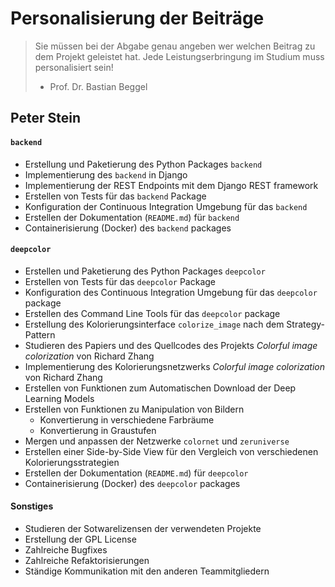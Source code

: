 # Personalisierung der Beiträge

> Sie müssen bei der Abgabe genau angeben wer welchen Beitrag zu dem Projekt geleistet hat. 
> Jede Leistungserbringung im Studium muss personalisiert sein!
> - Prof. Dr. Bastian Beggel 

## Peter Stein

#### ```backend```

- Erstellung und Paketierung des Python Packages ```backend```
- Implementierung des ```backend``` in Django 
- Implementierung der REST Endpoints mit dem Django REST framework
- Erstellen von Tests für das ```backend``` Package
- Konfiguration der Continuous Integration Umgebung für das ```backend```
- Erstellen der Dokumentation (```README.md```) für ```backend```
- Containerisierung (Docker) des ```backend``` packages

#### ```deepcolor```

- Erstellen und Paketierung des Python Packages ```deepcolor```
- Erstellen von Tests für das ```deepcolor``` Package
- Konfiguration des Continuous Integration Umgebung für das ```deepcolor``` package
- Erstellen des Command Line Tools für das ```deepcolor``` package
- Erstellung des Kolorierungsinterface ```colorize_image``` nach dem Strategy-Pattern
- Studieren des Papiers und des Quellcodes des Projekts *Colorful image colorization* von Richard Zhang
- Implementierung des Kolorierungsnetzwerks *Colorful image colorization* von Richard Zhang
- Erstellen von Funktionen zum Automatischen Download der Deep Learning Models
- Erstellen von Funktionen zu Manipulation von Bildern
    - Konvertierung in verschiedene Farbräume
    - Konvertierung in Graustufen
- Mergen und anpassen der Netzwerke ```colornet``` und ```zeruniverse```
- Erstellen einer Side-by-Side View für den Vergleich von verschiedenen Kolorierungsstrategien
- Erstellen der Dokumentation (```README.md```) für ```deepcolor```
- Containerisierung (Docker) des ```deepcolor``` packages 

#### Sonstiges

- Studieren der Sotwarelizensen der verwendeten Projekte
- Erstellung der GPL License
- Zahlreiche Bugfixes
- Zahlreiche Refaktorisierungen
- Ständige Kommunikation mit den anderen Teammitgliedern
